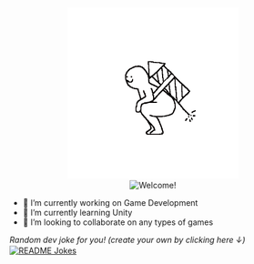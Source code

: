 ### 

<div align="center">
<img src="https://github.com/canklot/canklot/blob/main/media/rocket.gif" alt="InfinityAndBeyond!" width="300"/>
</div>
  
<div align="center" >
<img src="https://i.giphy.com/13HgwGsXF0aiGY/source.gif" alt="Welcome!" width="300"/>
</div>

  

- 🔭 I’m currently working on Game Development
- 🌱 I’m currently learning Unity
- 👯 I’m looking to collaborate on any types of games

<i>Random dev joke for you! (create your own by clicking here ↓)</i><br>
<a href="https://readme-jokes.vercel.app"><img align="center" src="https://readme-jokes.vercel.app/api" alt="README Jokes"></a>


